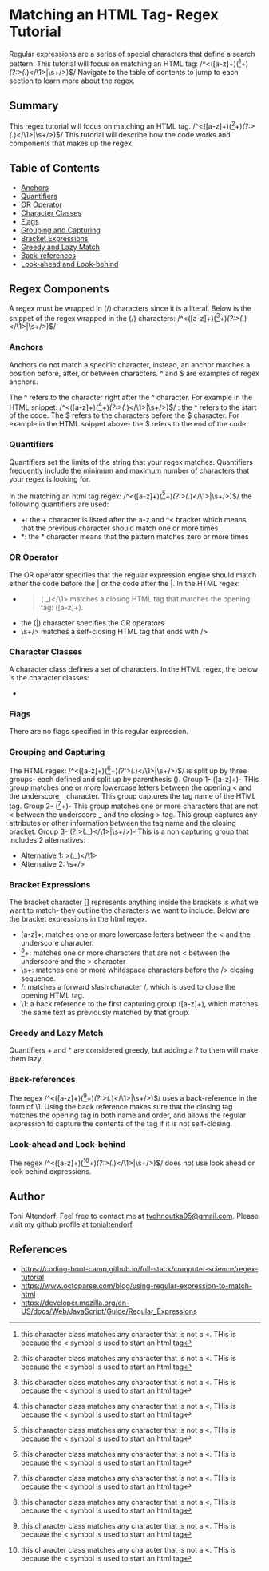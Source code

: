 # Matching an HTML Tag- Regex Tutorial

Regular expressions are a series of special characters that define a search pattern. This tutorial will focus on matching an HTML tag: /^<([a-z]+)([^<]+)_(?:>(._)<\/\1>|\s+\/>)$/
Navigate to the table of contents to jump to each section to learn more about the regex.

## Summary

This regex tutorial will focus on matching an HTML tag. /^<([a-z]+)([^<]+)_(?:>(._)<\/\1>|\s+\/>)$/
This tutorial will describe how the code works and components that makes up the regex.

## Table of Contents

- [Anchors](#anchors)
- [Quantifiers](#quantifiers)
- [OR Operator](#or-operator)
- [Character Classes](#character-classes)
- [Flags](#flags)
- [Grouping and Capturing](#grouping-and-capturing)
- [Bracket Expressions](#bracket-expressions)
- [Greedy and Lazy Match](#greedy-and-lazy-match)
- [Back-references](#back-references)
- [Look-ahead and Look-behind](#look-ahead-and-look-behind)

## Regex Components

A regex must be wrapped in (/) characters since it is a literal. Below is the snippet of the regex wrapped in the (/) characters:
/^<([a-z]+)([^<]+)_(?:>(._)<\/\1>|\s+\/>)$/

### Anchors

Anchors do not match a specific character, instead, an anchor matches a position before, after, or between characters.
^ and $ are examples of regex anchors.

The ^ refers to the character right after the ^ character. For example in the HTML snippet: /^<([a-z]+)([^<]+)_(?:>(._)<\/\1>|\s+\/>)$/ : the ^ refers to the start of the code.
The $ refers to the characters before the $ character. For example in the HTML snippet above- the $ refers to the end of the code.

### Quantifiers
Quantifiers set the limits of the string that your regex matches. Quantifiers frequently include the minimum and maximum number of characters that your regex is looking for.

In the matching an html tag regex: /^<([a-z]+)([^<]+)_(?:>(._)<\/\1>|\s+\/>)$/ the following quantifiers are used:
- +: the + character is listed after the a-z and ^< bracket which means that the previous character should match one or more times
- *: the * character means that the pattern matches zero or more times

### OR Operator
The OR operator specifies that the regular expression engine should match either the code before the | or the code after the |. In the HTML regex: 
- >(._)<\/\1> matches a closing HTML tag that matches the opening tag: ([a-z]+).
- the (|) character specifies the OR operators
- \s+\/> matches a self-closing HTML tag that ends with />

### Character Classes
A character class defines a set of characters. In the HTML regex, the below is the character classes:
- [^<]: this character class matches any character that is not a <. THis is because the < symbol is used to start an html tag

### Flags
There are no flags specified in this regular expression.

### Grouping and Capturing
The HTML regex: /^<([a-z]+)([^<]+)_(?:>(._)<\/\1>|\s+\/>)$/ is split up by three groups- each defined and split up by parenthesis ().
Group 1- ([a-z]+)- THis group matches one or more lowercase letters between the opening < and the underscore _ character. This group captures the tag name of the HTML tag.
Group 2- ([^<]+)- This group matches one or more characters that are not < between the underscore _ and the closing > tag. This group captures any attributes or other information between the tag name and the closing bracket.
Group 3- (?:>(._)<\/\1>|\s+\/>)- This is a non capturing group that includes 2 alternatives:
- Alternative 1: >(._)<\/\1>
- Alternative 2: \s+\/>

### Bracket Expressions
The bracket character [] represents anything inside the brackets is what we want to match- they outline the characters we want to include. Below are the bracket expressions in the html regex.
- [a-z]+: matches one or more lowercase letters between the < and the underscore character.
- [^<]+: matches one or more characters that are not < between the underscore and the > character
- \s+: matches one or more whitespace characters before the /> closing sequence.
- \/: matches a forward slash character /, which is used to close the opening HTML tag.
- \1: a back reference to the first capturing group ([a-z]+), which matches the same text as previously matched by that group.

### Greedy and Lazy Match
Quantifiers + and * are considered greedy, but adding a ? to them will make them lazy. 


### Back-references
The regex /^<([a-z]+)([^<]+)_(?:>(._)<\/\1>|\s+\/>)$/ uses a back-reference in the form of \1. Using the back reference makes sure that the closing tag matches the opening tag in both name and order, and allows the regular expression to capture the contents of the tag if it is not self-closing.

### Look-ahead and Look-behind
The regex /^<([a-z]+)([^<]+)_(?:>(._)<\/\1>|\s+\/>)$/ does not use look ahead or look behind expressions.

## Author
Toni Altendorf:
 Feel free to contact me at tvohnoutka05@gmail.com.
  Please visit my github profile at [tonialtendorf](https://github.com/tonialtendorf/)

  ## References
  - https://coding-boot-camp.github.io/full-stack/computer-science/regex-tutorial
  - https://www.octoparse.com/blog/using-regular-expression-to-match-html
  - https://developer.mozilla.org/en-US/docs/Web/JavaScript/Guide/Regular_Expressions